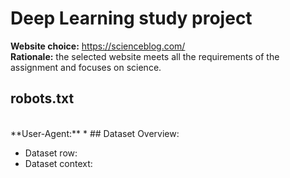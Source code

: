 # Deep Learning study project
**Website choice:** https://scienceblog.com/ <br>
**Rationale:** the selected website meets all the requirements of the assignment and focuses on science.

robots.txt
<br/>
---
<br />
**User-Agent:** *
## Dataset Overview:
<ul>
  <li>Dataset row: </li>
  <li>Dataset context: </li>
</ul>
